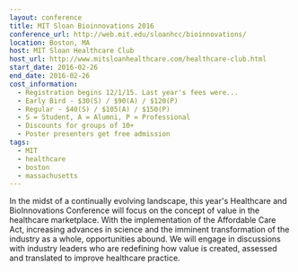 ```yaml
---
layout: conference
title: MIT Sloan Bioinnovations 2016
conference_url: http://web.mit.edu/sloanhcc/bioinnovations/
location: Boston, MA
host: MIT Sloan Healthcare Club
host_url: http://www.mitsloanhealthcare.com/healthcare-club.html
start_date: 2016-02-26
end_date: 2016-02-26
cost_information:
  - Registration begins 12/1/15. Last year's fees were...
  - Early Bird - $30(S) / $90(A) / $120(P)
  - Regular - $40(S) / $105(A) / $150(P)
  - S = Student, A = Alumni, P = Professional
  - Discounts for groups of 10+
  - Poster presenters get free admission
tags:
  - MIT
  - healthcare
  - boston
  - massachusetts
---
```


In the midst of a continually evolving landscape, this year's Healthcare and BioInnovations Conference will focus on the concept of value in the healthcare marketplace. With the implementation of the Affordable Care Act, increasing advances in science and the imminent transformation of the industry as a whole, opportunities abound. We will engage in discussions with industry leaders who are redefining how value is created, assessed and translated to improve healthcare practice.
